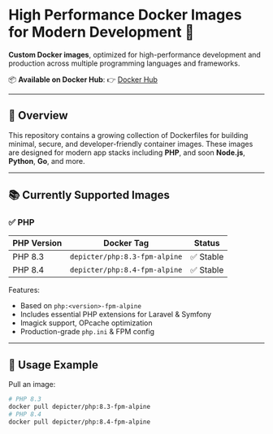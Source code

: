 # High Performance Docker Images for Modern Development 🐳

**Custom Docker images**, optimized for high-performance development and production across multiple programming languages and frameworks.

📦 **Available on Docker Hub**:
👉 [Docker Hub](https://hub.docker.com/u/depicter/)

---

## 🚀 Overview

This repository contains a growing collection of Dockerfiles for building minimal, secure, and developer-friendly container images. These images are designed for modern app stacks including **PHP**, and soon **Node.js**, **Python**, **Go**, and more.

---

## 📚 Currently Supported Images

### ✅ PHP

| PHP Version | Docker Tag                      | Status         |
|-------------|---------------------------------|----------------|
| PHP 8.3     | `depicter/php:8.3-fpm-alpine`   | ✅ Stable       |
| PHP 8.4     | `depicter/php:8.4-fpm-alpine`   | ✅ Stable       |

Features:
- Based on `php:<version>-fpm-alpine`
- Includes essential PHP extensions for Laravel & Symfony
- Imagick support, OPcache optimization
- Production-grade `php.ini` & FPM config

---

## 🧰 Usage Example

Pull an image:

```bash
# PHP 8.3
docker pull depicter/php:8.3-fpm-alpine
# PHP 8.4
docker pull depicter/php:8.4-fpm-alpine
```

